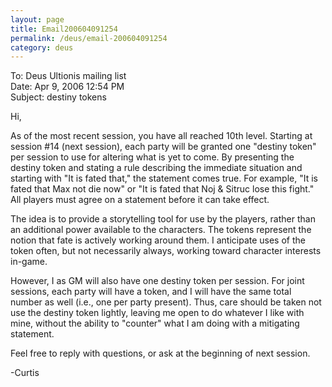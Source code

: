 ```yaml
---
layout: page
title: Email200604091254
permalink: /deus/email-200604091254
category: deus
---
```

To: Deus Ultionis mailing list
<br>Date: Apr 9, 2006 12:54 PM
<br>Subject: destiny tokens

Hi,

As of the most recent session, you have all reached 10th level. Starting at session #14 (next session), each party will be granted one &quot;destiny token&quot; per session to use for altering what is yet to come. By presenting the destiny token and stating a rule describing the immediate situation and starting with &quot;It is fated that,&quot; the statement comes true. For example, &quot;It is fated that Max not die now&quot; or &quot;It is fated that Noj &amp; Sitruc lose this fight.&quot; All players must agree on a statement before it can take effect.

The idea is to provide a storytelling tool for use by the players, rather than an additional power available to the characters. The tokens represent the notion that fate is actively working around them. I anticipate uses of the token often, but not necessarily always, working toward character interests in-game.

However, I as GM will also have one destiny token per session. For joint sessions, each party will have a token, and I will have the same total number as well (i.e., one per party present). Thus, care should be taken not use the destiny token lightly, leaving me open to do whatever I like with mine, without the ability to &quot;counter&quot; what I am doing with a mitigating statement.

Feel free to reply with questions, or ask at the beginning of next session.

-Curtis
